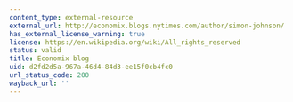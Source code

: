 ```yaml
---
content_type: external-resource
external_url: http://economix.blogs.nytimes.com/author/simon-johnson/
has_external_license_warning: true
license: https://en.wikipedia.org/wiki/All_rights_reserved
status: valid
title: Economix blog
uid: d2fd2d5a-967a-46d4-84d3-ee15f0cb4fc0
url_status_code: 200
wayback_url: ''
---
```

